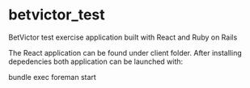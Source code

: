 # betvictor_test
BetVictor test exercise application built with React and Ruby on Rails

The React application can be found under client folder.
After installing depedencies both application can be launched with:

bundle exec foreman start

